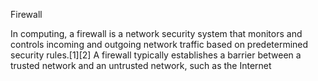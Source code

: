 Firewall

In computing, a firewall is a network security system that monitors and controls incoming and outgoing network traffic based on predetermined security rules.[1][2] A firewall typically establishes a barrier between a trusted network and an untrusted network, such as the Internet
